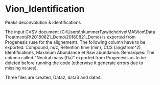 # Vion_Identification
Peaks deconvolution &amp; identifications

The input CVSV document (C:\Users\nkummer1\switchdrive\MA\Vion\Data Treatment\R\20180821_Demo\20180821_Demo) is exported from Progenesis (use for the alignement). The following column have to be exported: Compound, m/z, Retention time (min), CCS (angstrom^2), Identifications, Maximum Abundance et Raw abundance. 
Remarques: The column called "Neutral mass (Da)" exported from Progenesis as to be deleted before running the code (otherwise it generate errors due to missing values). 

Three files are created, Data2, data3 and data4. 
